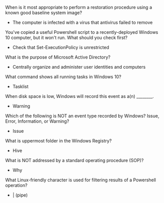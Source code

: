 When is it most appropriate to perform a restoration procedure using a known good baseline system image?
- The computer is infected with a virus that antivirus failed to remove

You've copied a useful Powershell script to a recently-deployed Windows 10 computer, but it won't run.  What should you check first?
- Check that Set-ExecutionPolicy is unrestricted

What is the purpose of Microsoft Active Directory?
- Centrally organize and administer user identities and computers

What command shows all running tasks in Windows 10?
- Tasklist

When disk space is low, Windows will record this event as a(n) ________.
- Warning

Which of the following is NOT an event type recorded by Windows? Issue, Error, Information, or Warning?
- Issue

What is uppermost folder in the Windows Registry?
- Hive

What is NOT addressed by a standard operating procedure (SOP)?
- Why

What Linux-friendly character is used for filtering results of a Powershell operation?
- | (pipe)